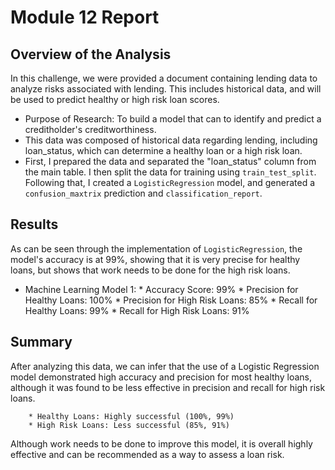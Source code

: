 # Module 12 Report 

## Overview of the Analysis

In this challenge, we were provided a document containing lending data to analyze risks associated with lending. This includes historical data, and will be used to predict healthy or high risk loan scores.

* Purpose of Research: To build a model that can to identify and predict a creditholder's creditworthiness. 
* This data was composed of historical data regarding lending, including loan_status, which can determine a healthy loan or a high risk loan.
* First, I prepared the data and separated the "loan_status" column from the main table. I then split the data for training using `train_test_split`. Following that, I created a `LogisticRegression` model, and generated a `confusion_maxtrix` prediction and `classification_report`.

## Results

As can be seen through the implementation of `LogisticRegression`, the model's accuracy is at 99%, showing that it is very precise for healthy loans, but shows that work needs to be done for the high risk loans. 

* Machine Learning Model 1:
        * Accuracy Score: 99%
        * Precision for Healthy Loans: 100%
        * Precision for High Risk Loans: 85%
        * Recall for Healthy Loans: 99%
        * Recall for High Risk Loans: 91%


## Summary

After analyzing this data, we can infer that the use of a Logistic Regression model demonstrated high accuracy and precision for most healthy loans, although it was found to be less effective in precision and recall for high risk loans. 

        * Healthy Loans: Highly successful (100%, 99%)
        * High Risk Loans: Less successful (85%, 91%)

Although work needs to be done to improve this model, it is overall highly effective and can be recommended as a way to assess a loan risk. 
        